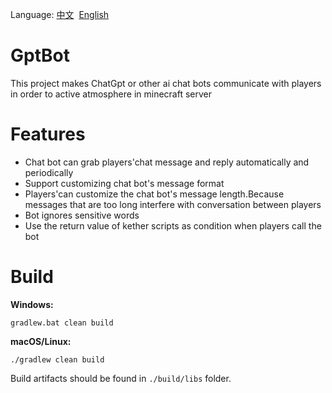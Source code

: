 
Language:&nbsp;[中文](README.md)&nbsp;&nbsp;[English](README_EN.md)
# GptBot



This project makes ChatGpt or other ai chat bots communicate with players in order to active atmosphere in minecraft server 

# Features
* Chat bot can grab players'chat message and reply automatically and periodically
* Support customizing chat bot's message format
* Players'can customize the chat bot's message length.Because messages that are too long interfere with conversation between players
* Bot ignores sensitive words
* Use the return value of kether scripts as condition when players call the bot


# Build
**Windows:**

```
gradlew.bat clean build
```

**macOS/Linux:**

```
./gradlew clean build
```

Build artifacts should be found in `./build/libs` folder.
